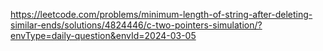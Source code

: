 https://leetcode.com/problems/minimum-length-of-string-after-deleting-similar-ends/solutions/4824446/c-two-pointers-simulation/?envType=daily-question&envId=2024-03-05
